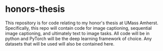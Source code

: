 # honors-thesis
This repository is for code relating to my honor's thesis at UMass Amherst. Specifically, this repo will contain code for image captioning, sequential image captioning, and ultimately text to image tasks. All code will be in python and PyTorch will be the deep learning framework of choice. Any datasets that will be used will also be contained here.
